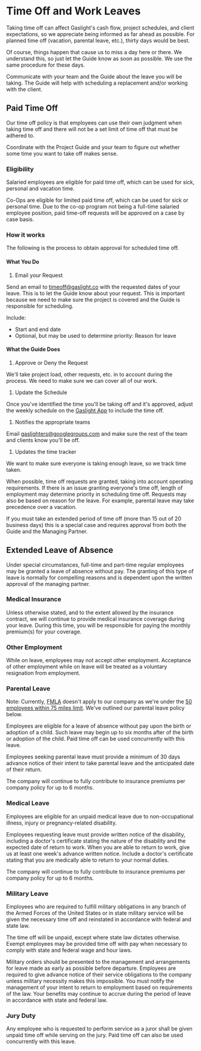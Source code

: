 # Time Off and Work Leaves

Taking time off can affect Gaslight's cash flow, project schedules,
and client expectations, so we appreciate being informed as far ahead as
possible. For planned time off (vacation, parental leave, etc.), thirty
days would be best.

Of course, things happen that cause us to miss a day here or there.  We
understand this, so just let the Guide know as soon as possible. We use
the same procedure for these days.

Communicate with your team and the Guide about the leave you will be
taking. The Guide will help with scheduling a replacement and/or working
with the client.

## Paid Time Off

Our time off policy is that employees can use their own judgment when taking
time off and there will not be a set limit of time off that must be adhered to.

Coordinate with the Project Guide and your team to figure out whether
some time you want to take off makes sense.

### Eligibility

Salaried employees are eligible for paid time off, which can be used for
sick, personal and vacation time.

Co-Ops are eligible for limited paid time off, which can be used for sick or personal time. 
Due to the co-op program not being a full-time salaried employee position, paid time-off 
requests will be approved on a case by case basis.

### How it works

The following is the process to obtain approval for scheduled time off.

#### What You Do

1. Email your Request

  Send an email to [timeoff@gaslight.co][timeoff] with the requested
  dates of your leave.  This is to let the Guide know about your
  request. This is important because we need to make sure the project is
  covered and the Guide is responsible for scheduling.

  Include:

  * Start and end date
  * Optional, but may be used to determine priority: Reason for leave

#### What the Guide Does

1. Approve or Deny the Request

  We'll take project load, other requests, etc. in to account during the
  process. We need to make sure we can cover all of our work.

1. Update the Schedule

  Once you've identified the time you'll be taking off and it's
  approved, adjust the weekly schedule on the [Gaslight App][scheduler]
  to include the time off.

1. Notifies the appropriate teams

  Email [gaslighters@googlegroups.com][gaslighters] and make sure the
  rest of the team and clients know you'll be off.

1. Updates the time tracker

  We want to make sure everyone is taking enough leave, so we track time
  taken.

When possible, time off requests are granted, taking into account operating
requirements. If there is an issue granting everyone's time off, length of
employment may determine priority in scheduling time off. Requests may
also be based on reason for the leave. For example, parental leave may
take precedence over a vacation.

If you must take an extended period of time off (more than 15 out of 20
business days) this is a special case and requires approval from both
the Guide and the Managing Partner.

## Extended Leave of Absence

Under special circumstances, full-time and part-time regular employees
may be granted a leave of absence without pay. The granting of this type
of leave is normally for compelling reasons and is dependent upon the
written approval of the managing partner.

### Medical Insurance

Unless otherwise stated, and to the extent allowed by the insurance
contract, we will continue to provide medical insurance coverage during
your leave. During this time, you will be responsible for paying the
monthly premium(s) for your coverage.

### Other Employment

While on leave, employees may not accept other employment. Acceptance of
other employment while on leave will be treated as a voluntary
resignation from employment.


### Parental Leave

Note: Currently, [FMLA][fmla] doesn't apply to our company as we're
under the [50 employees within 75 miles limit](http://www.dol.gov/whd/regs/compliance/whdfs28.htm). We've outlined our parental leave policy
below.

Employees are eligible for a leave of absence without pay upon the birth
or adoption of a child. Such leave may begin up to six months after of
the birth or adoption of the child. Paid time off can be used
concurrently with this leave.

Employees seeking parental leave must provide a minimum of 30 days
advance notice of their intent to take parental leave and the
anticipated date of their return.

The company will continue to fully contribute to insurance premiums per
company policy for up to 6 months.

### Medical Leave

Employees are eligible for an unpaid medical leave due to
non-occupational illness, injury or pregnancy-related disability.

Employees requesting leave must provide written notice of the
disability, including a doctor's certificate stating the nature of the
disability and the expected date of return to work. When you are able to
return to work, give us at least one week's advance written notice.
Include a doctor's certificate stating that you are medically able to
return to your normal duties.

The company will continue to fully contribute to insurance premiums per
company policy for up to 6 months.

### Military Leave

Employees who are required to fulfill military obligations in any branch
of the Armed Forces of the United States or in state military service
will be given the necessary time off and reinstated in accordance with
federal and state law.

The time off will be unpaid, except where state law dictates otherwise.
Exempt employees may be provided time off with pay when necessary to
comply with state and federal wage and hour laws.

Military orders should be presented to the management and arrangements
for leave made as early as possible before departure. Employees are
required to give advance notice of their service obligations to the
company unless military necessity makes this impossible. You must
notify the management of your intent to return to employment based on
requirements of the law. Your benefits may continue to accrue during
the period of leave in accordance with state and federal law.

### Jury Duty

Any employee who is requested to perform service as a juror shall be
given unpaid time off while serving on the jury. Paid time off can also
be used concurrently with this leave.

[scheduler]: http://dashboard.gaslight.co/schedule 
[fmla]: http://www.dol.gov/whd/fmla/
[timeoff]: mailto:timeoff@gaslight.co
[gaslighters]: mailto:gaslighters@googlegroups.com

